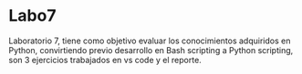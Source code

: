 # Labo7
Laboratorio 7, tiene como objetivo evaluar los conocimientos adquiridos en Python, convirtiendo previo desarrollo en Bash scripting a Python scripting, son 3 ejercicios trabajados en vs code y el reporte.
